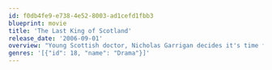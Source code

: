 ```yaml
---
id: f0db4fe9-e738-4e52-8003-ad1cefd1fbb3
blueprint: movie
title: 'The Last King of Scotland'
release_date: '2006-09-01'
overview: "Young Scottish doctor, Nicholas Garrigan decides it's time for an adventure after he finishes his formal education, so he decides to try his luck in Uganda, and arrives during the downfall of President Obote. General Idi Amin comes to power and asks Garrigan to become his personal doctor."
genres: '[{"id": 18, "name": "Drama"}]'
---
```

